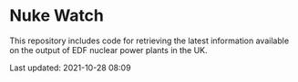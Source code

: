 # Nuke Watch

This repository includes code for retrieving the latest information available on the output of EDF nuclear power plants in the UK.

Last updated: 2021-10-28 08:09